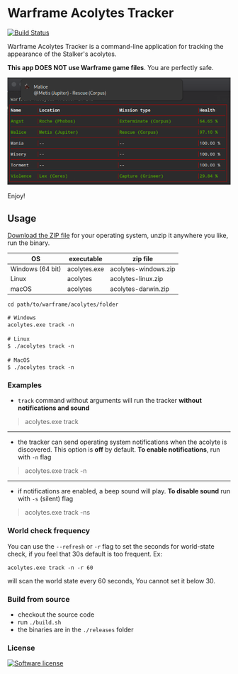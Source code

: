 Warframe Acolytes Tracker
=========================

[![Build Status](https://travis-ci.org/kodeart/warframe-acolytes.svg?branch=master)](https://travis-ci.org/kodeart/warframe-acolytes)

Warframe Acolytes Tracker is a command-line application
for tracking the appearance of the Stalker's acolytes.

**This app DOES NOT use Warframe game files**.
You are perfectly safe.

![Warframe Acolytes Tracker](./images/screenshot.png)

Enjoy!

Usage
-----

[Download the ZIP file][1] for your operating system, unzip it anywhere you like, run the binary.

| OS               | executable   | zip file             |
|------------------|--------------|----------------------|
| Windows (64 bit) | acolytes.exe | acolytes-windows.zip |
| Linux            | acolytes     | acolytes-linux.zip   |
| macOS            | acolytes     | acolytes-darwin.zip  |

```shell script
cd path/to/warframe/acolytes/folder
```
```shell script
# Windows
acolytes.exe track -n

# Linux
$ ./acolytes track -n

# MacOS
$ ./acolytes track -n
```

### Examples

- `track` command without arguments will run the tracker **without notifications and sound**
> acolytes.exe track
---
- the tracker can send operating system notifications when the acolyte is discovered.
This option is **off** by default. **To enable notifications**, run with `-n` flag
> acolytes.exe track -n
---
- if notifications are enabled, a beep sound will play. **To disable sound** run with `-s` (silent) flag
> acolytes.exe track -ns

### World check frequency

You can use the `--refresh` or `-r` flag to set the seconds for
world-state check, if you feel that 30s default is too frequent. Ex:
```shell script
acolytes.exe track -n -r 60
``` 
will scan the world state every 60 seconds, You cannot set it below 30.

### Build from source

- checkout the source code
- run `./build.sh`
- the binaries are in the `./releases` folder

### License

[![Software license](https://img.shields.io/badge/License-BSD%203--Clause-blue.svg)](LICENSE)


[1]: https://github.com/kodeart/warframe-acolytes/releases/latest
